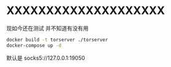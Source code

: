 # XXXXXXXXXXXXXXXXXXXX

现如今还在测试 并不知道有没有用

```bash
docker build -t torserver ./torserver
docker-compose up -d
```
默认是 socks5://127.0.0.1:19050
